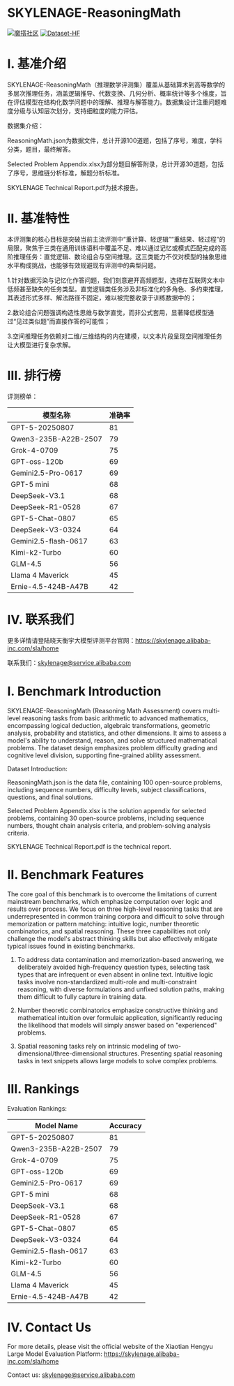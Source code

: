 # SKYLENAGE-ReasoningMath

[![魔搭社区](https://img.shields.io/badge/ModeScope-🏠-blue.svg)](https://modelscope.cn/datasets/Alibaba-DT/SKYLENAGE-ReasoningMATH)
[![Dataset-HF](https://img.shields.io/badge/Data-Huggingface-orange.svg)](https://huggingface.co/datasets/alibabagroup/SKYLENAGE-ReasoningMath) 

# I. 基准介绍
SKYLENAGE-ReasoningMath（推理数学评测集）覆盖从基础算术到高等数学的多层次推理任务，涵盖逻辑推导、代数变换、几何分析、概率统计等多个维度，旨在评估模型在结构化数学问题中的理解、推理与解答能力。数据集设计注重问题难度分级与认知层次划分，支持细粒度的能力评估。

数据集介绍：

ReasoningMath.json为数据文件，总计开源100道题，包括了序号，难度，学科分类，题目，最终解答。

Selected Problem Appendix.xlsx为部分题目解答附录，总计开源30道题，包括了序号，思维链分析标准，解题分析标准。

SKYLENAGE Technical Report.pdf为技术报告。



# II. 基准特性
本评测集的核心目标是突破当前主流评测中“重计算、轻逻辑”“重结果、轻过程”的局限，聚焦于三类在通用训练语料中覆盖不足、难以通过记忆或模式匹配完成的高阶推理任务：直觉逻辑、数论组合与空间推理。这三类能力不仅对模型的抽象思维水平构成挑战，也能够有效规避现有评测中的典型问题。

1.针对数据污染与记忆化作答问题，我们刻意避开高频题型，选择在互联网文本中低频甚至缺失的任务类型。直觉逻辑类任务涉及非标准化的多角色、多约束推理，其表述形式多样、解法路径不固定，难以被完整收录于训练数据中的；

2.数论组合问题强调构造性思维与数学直觉，而非公式套用，显著降低模型通过“见过类似题”而直接作答的可能性；

3.空间推理任务依赖对二维/三维结构的内在建模，以文本片段呈现空间推理任务让大模型进行复杂求解。

# III. 排行榜
评测榜单：

| 模型名称                       | 准确率    |
|-------------------------------|----------|
| GPT-5-20250807                | 81       |
| Qwen3-235B-A22B-2507          | 79       |
| Grok-4-0709                   | 75       |
| GPT-oss-120b                  | 69       |
| Gemini2.5-Pro-0617            | 69       |
| GPT-5 mini                    | 68       |
| DeepSeek-V3.1                 | 68       |
| DeepSeek-R1-0528              | 67       |
| GPT-5-Chat-0807               | 65       |
| DeepSeek-V3-0324              | 64       |
| Gemini2.5-flash-0617          | 63       |
| Kimi-k2-Turbo                 | 60       |
| GLM-4.5                       | 56       |
| Llama 4 Maverick              | 45       |
| Ernie-4.5-424B-A47B           | 42       |


# IV. 联系我们
更多详情请登陆晓天衡宇大模型评测平台官网：https://skylenage.alibaba-inc.com/sla/home

联系我们：skylenage@service.alibaba.com





# I. Benchmark Introduction
SKYLENAGE-ReasoningMath (Reasoning Math Assessment) covers multi-level reasoning tasks from basic arithmetic to advanced mathematics, encompassing logical deduction, algebraic transformations, geometric analysis, probability and statistics, and other dimensions. It aims to assess a model's ability to understand, reason, and solve structured mathematical problems. The dataset design emphasizes problem difficulty grading and cognitive level division, supporting fine-grained ability assessment.

Dataset Introduction:

ReasoningMath.json is the data file, containing 100 open-source problems, including sequence numbers, difficulty levels, subject classifications, questions, and final solutions.

Selected Problem Appendix.xlsx is the solution appendix for selected problems, containing 30 open-source problems, including sequence numbers, thought chain analysis criteria, and problem-solving analysis criteria.

SKYLENAGE Technical Report.pdf is the technical report.

# II. Benchmark Features
The core goal of this benchmark is to overcome the limitations of current mainstream benchmarks, which emphasize computation over logic and results over process. We focus on three high-level reasoning tasks that are underrepresented in common training corpora and difficult to solve through memorization or pattern matching: intuitive logic, number theoretic combinatorics, and spatial reasoning. These three capabilities not only challenge the model's abstract thinking skills but also effectively mitigate typical issues found in existing benchmarks.

1. To address data contamination and memorization-based answering, we deliberately avoided high-frequency question types, selecting task types that are infrequent or even absent in online text. Intuitive logic tasks involve non-standardized multi-role and multi-constraint reasoning, with diverse formulations and unfixed solution paths, making them difficult to fully capture in training data.

2. Number theoretic combinatorics emphasize constructive thinking and mathematical intuition over formulaic application, significantly reducing the likelihood that models will simply answer based on "experienced" problems.

3. Spatial reasoning tasks rely on intrinsic modeling of two-dimensional/three-dimensional structures. Presenting spatial reasoning tasks in text snippets allows large models to solve complex problems.

# III. Rankings
Evaluation Rankings:

| Model Name | Accuracy |
|---------------------------|----------|
| GPT-5-20250807 | 81 |
| Qwen3-235B-A22B-2507 | 79 |
| Grok-4-0709 | 75 |
| GPT-oss-120b | 69 |
| Gemini2.5-Pro-0617 | 69 |
| GPT-5 mini | 68 |
| DeepSeek-V3.1 | 68 |
| DeepSeek-R1-0528 | 67 |
| GPT-5-Chat-0807 | 65 |
| DeepSeek-V3-0324 | 64 |
| Gemini2.5-flash-0617 | 63 |
| Kimi-k2-Turbo | 60 |
| GLM-4.5 | 56 |
| Llama 4 Maverick | 45 |
| Ernie-4.5-424B-A47B | 42 |

# IV. Contact Us
For more details, please visit the official website of the Xiaotian Hengyu Large Model Evaluation Platform: https://skylenage.alibaba-inc.com/sla/home

Contact us: skylenage@service.alibaba.com






